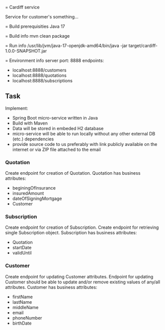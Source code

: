 = Cardiff service

Service for customer's something...

= Build prerequisities
Java 17

= Build info
mvn clean package

= Run info
/usr/lib/jvm/java-17-openjdk-amd64/bin/java -jar target/cardiff-1.0.0-SNAPSHOT.jar

= Environment info
server port: 8888
endpoints:
 - localhost:8888/customers
 - localhost:8888/quotations
 - localhost:8888/subscriptions

## Task
Implement:
- Spring Boot micro-service written in Java
- Build with Maven
- Data will be stored in embeded H2 database
- micro-service will be able to run locally without any other external DB (etc.) dependencies
- provide source code to us preferably with link publicly available on the internet or via ZIP file attached to the email

### Quotation
Create endpoint for creation of Quotation.
Quotation has business attributes:
- beginingOfInsurance
- insuredAmount
- dateOfSigningMortgage
- Customer

### Subscription
Create endpoint for creation of Subscription.
Create endpoint for retrieving single Subscription object.
Subscription has business attributes:
- Quotation
- startDate
- validUntil

### Customer
Create endpoint for updating Customer attributes.
Endpoint for updating Customer should be able to update and/or remove existing values of any/all attributes.
Customer has business attributes:
- firstName
- lastName
- middleName
- email
- phoneNumber
- birthDate
